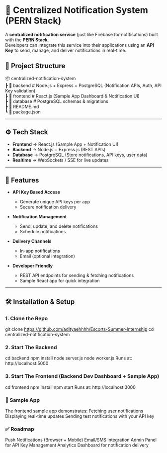 # 🔔 Centralized Notification System (PERN Stack)

A **centralized notification service** (just like Firebase for notifications) built with the **PERN Stack**.  
Developers can integrate this service into their applications using an **API Key** to send, manage, and deliver notifications in real-time.  

## 📂 Project Structure

📦 centralized-notification-system  
┣ 📂 backend # Node.js + Express + PostgreSQL (Notification APIs, Auth, API Key validation)  
┣ 📂 frontend # React.js (Sample App Dashboard & Notification UI)  
┣ 📂 database # PostgreSQL schemas & migrations  
┣ 📜 README.md  
┗ 📜 package.json  

---

## ⚙️ Tech Stack

- **Frontend** → React.js (Sample App + Notification UI)  
- **Backend** → Node.js + Express.js (REST APIs)  
- **Database** → PostgreSQL (Store notifications, API keys, user data)  
- **Realtime** → WebSockets / SSE for live updates  

---

## 🚀 Features

- **API Key Based Access**  
  - Generate unique API keys per app  
  - Secure notification delivery  

- **Notification Management**  
  - Send, update, and delete notifications  
  - Schedule notifications  

- **Delivery Channels**  
  - In-app notifications  
  - Email (optional integration)  

- **Developer Friendly**  
  - REST API endpoints for sending & fetching notifications  
  - Sample React app for quick integration  

---

## 🛠️ Installation & Setup

### 1. Clone the Repo
git clone https://github.com/adityaehhhh/Escorts-Summer-Internship
cd centralized-notification-system

### 2. Start The Backend
cd backend
npm install
node server.js
node worker.js
Runs at: http://localhost:5000

### 3. Start The Frontend (Backend Dev Dashboard + Sample App)
cd frontend
npm install
npm start
Runs at: http://localhost:3000


### 📱 Sample App
The frontend sample app demonstrates:
Fetching user notifications
Displaying real-time updates
Sending test notifications with your API key

### ✅ Roadmap
 Push Notifications (Browser + Mobile)
 Email/SMS integration
 Admin Panel for API Key Management
 Analytics Dashboard for notification delivery

